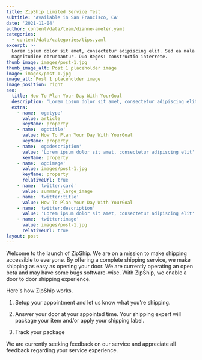 ```yaml
---
title: ZipShip Limited Service Test
subtitle: 'Available in San Francisco, CA'
date: '2021-11-04'
author: content/data/team/dianne-ameter.yaml
categories:
  - content/data/categories/tips.yaml
excerpt: >-
  Lorem ipsum dolor sit amet, consectetur adipiscing elit. Sed ea mala virtuti
  magnitudine obruebantur. Duo Reges: constructio interrete.
thumb_image: images/post-1.jpg
thumb_image_alt: Post 1 placeholder image
image: images/post-1.jpg
image_alt: Post 1 placeholder image
image_position: right
seo:
  title: How To Plan Your Day With YourGoal
  description: 'Lorem ipsum dolor sit amet, consectetur adipiscing elit'
  extra:
    - name: 'og:type'
      value: article
      keyName: property
    - name: 'og:title'
      value: How To Plan Your Day With YourGoal
      keyName: property
    - name: 'og:description'
      value: 'Lorem ipsum dolor sit amet, consectetur adipiscing elit'
      keyName: property
    - name: 'og:image'
      value: images/post-1.jpg
      keyName: property
      relativeUrl: true
    - name: 'twitter:card'
      value: summary_large_image
    - name: 'twitter:title'
      value: How To Plan Your Day With YourGoal
    - name: 'twitter:description'
      value: 'Lorem ipsum dolor sit amet, consectetur adipiscing elit'
    - name: 'twitter:image'
      value: images/post-1.jpg
      relativeUrl: true
layout: post
---
```

Welcome to the launch of ZipShip. We are on a mission to make shipping accessible to everyone. By offering a complete shipping service, we make shipping as easy as opening your door. We are currently operating an open beta and may have some bugs software-wise. With ZipShip, we enable a door to door shipping experience.

Here's how ZipShip works.

1.  Setup your appointment and let us know what you're shipping.


2.  Answer your door at your appointed time. Your shipping expert will package your item and/or apply your shipping label.


3.  Track your package

We are currently seeking feedback on our service and appreciate all feedback regarding your service experience.
